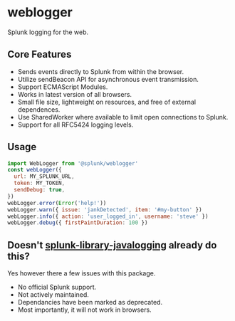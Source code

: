 # weblogger

Splunk logging for the web.

## Core Features
* Sends events directly to Splunk from within the browser.
* Utilize sendBeacon API for asynchronous event transmission.
* Support ECMAScript Modules.
* Works in latest version of all browsers.
* Small file size, lightweight on resources, and free of external dependences.
* Use SharedWorker where available to limit open connections to Splunk.
* Support for all RFC5424 logging levels.

## Usage

```js
import WebLogger from '@splunk/weblogger'
const webLogger({
  url: MY_SPLUNK_URL,
  token: MY_TOKEN,
  sendDebug: true,
})
webLogger.error(Error('help!'))
webLogger.warn({ issue: 'jankDetected', item: '#my-button' })
webLogger.info({ action: 'user_logged_in', username: 'steve' })
webLogger.debug({ firstPaintDuration: 100 })
```

## Doesn't [splunk-library-javalogging](https://github.com/splunk/splunk-library-javalogging) already do this?
Yes however there a few issues with this package.
* No official Splunk support.
* Not actively maintained.
* Dependancies have been marked as deprecated.
* Most importantly, it will not work in browsers.
